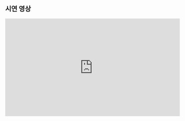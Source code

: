 ## 시연 영상

<iframe width="560" height="315" 
    src="https://youtu.be/rJxngGRAIlM" 
    frameborder="0" 
    allowfullscreen>
</iframe>
